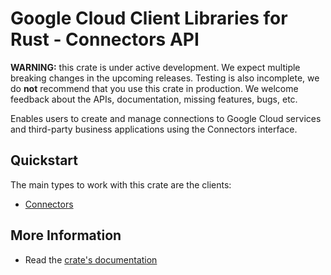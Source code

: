 # Google Cloud Client Libraries for Rust - Connectors API

<!-- Code generated by sidekick. DO NOT EDIT. -->

**WARNING:** this crate is under active development. We expect multiple breaking
changes in the upcoming releases. Testing is also incomplete, we do **not**
recommend that you use this crate in production. We welcome feedback about the
APIs, documentation, missing features, bugs, etc.

Enables users to create and manage connections to Google Cloud services
and third-party business applications using the Connectors interface.

## Quickstart

The main types to work with this crate are the clients:

- [Connectors]

## More Information

- Read the [crate's documentation](https://docs.rs/google-cloud-connectors-v1/latest/google-cloud-connectors-v1)

[Connectors]: https://docs.rs/google-cloud-connectors-v1/latest/google_cloud_connectors_v1/client/struct.Connectors.html

